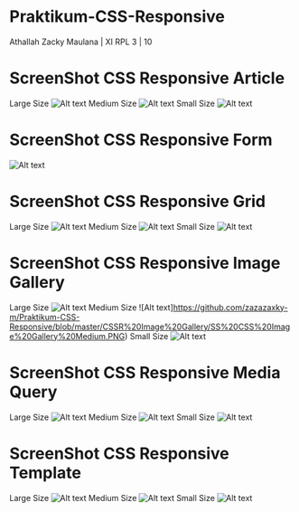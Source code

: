 # Praktikum-CSS-Responsive
Athallah Zacky Maulana | XI RPL 3 | 10
# ScreenShot CSS Responsive Article
Large Size
![Alt text](https://github.com/zazazaxky-m/Praktikum-CSS-Responsive/blob/master/CSSR%20Article/SS%20CSS%20Article%20Large.PNG)
Medium Size
![Alt text](https://github.com/zazazaxky-m/Praktikum-CSS-Responsive/blob/master/CSSR%20Article/SS%20CSS%20Article%20Medium.PNG)
Small Size
![Alt text](https://github.com/zazazaxky-m/Praktikum-CSS-Responsive/blob/master/CSSR%20Article/SS%20CSS%20Article%20Small.PNG)

# ScreenShot CSS Responsive Form
![Alt text](https://github.com/zazazaxky-m/Praktikum-CSS-Responsive/blob/master/CSSR%20Form/SS%20CSS%20Form.PNG)

# ScreenShot CSS Responsive Grid
Large Size
![Alt text](https://github.com/zazazaxky-m/Praktikum-CSS-Responsive/blob/master/CSSR%20Grid/SS%20CSS%20Grid%20Large.PNG)
Medium Size
![Alt text](https://github.com/zazazaxky-m/Praktikum-CSS-Responsive/blob/master/CSSR%20Grid/SS%20CSS%20Grid%20Medium.PNG)
Small Size
![Alt text](https://github.com/zazazaxky-m/Praktikum-CSS-Responsive/blob/master/CSSR%20Grid/SS%20CSS%20Grid%20Small.PNG)

# ScreenShot CSS Responsive Image Gallery
Large Size
![Alt text](https://github.com/zazazaxky-m/Praktikum-CSS-Responsive/blob/master/CSSR%20Image%20Gallery/SS%20CSS%20Image%20Gallery%20Large.PNG)
Medium Size
![Alt text]https://github.com/zazazaxky-m/Praktikum-CSS-Responsive/blob/master/CSSR%20Image%20Gallery/SS%20CSS%20Image%20Gallery%20Medium.PNG)
Small Size
![Alt text](https://github.com/zazazaxky-m/Praktikum-CSS-Responsive/blob/master/CSSR%20Image%20Gallery/SS%20CSS%20Image%20Gallery%20Small.PNG)

# ScreenShot CSS Responsive Media Query
Large Size
![Alt text](https://github.com/zazazaxky-m/Praktikum-CSS-Responsive/blob/master/CSSR%20Media%20Query/SS%20CSS%20Media%20Query%20Large.PNG)
Medium Size
![Alt text](https://github.com/zazazaxky-m/Praktikum-CSS-Responsive/blob/master/CSSR%20Media%20Query/SS%20CSS%20Media%20Query%20Medium.PNG)
Small Size
![Alt text](https://github.com/zazazaxky-m/Praktikum-CSS-Responsive/blob/master/CSSR%20Media%20Query/SS%20CSS%20Media%20Query%20Small.PNG)

# ScreenShot CSS Responsive Template
Large Size
![Alt text](https://github.com/zazazaxky-m/Praktikum-CSS-Responsive/blob/master/CSSR%20Template/SS%20CSS%20Template%20Large.PNG)
Medium Size
![Alt text](https://github.com/zazazaxky-m/Praktikum-CSS-Responsive/blob/master/CSSR%20Template/SS%20CSS%20Template%20Medium.PNG)
Small Size
![Alt text](https://github.com/zazazaxky-m/Praktikum-CSS-Responsive/blob/master/CSSR%20Template/SS%20CSS%20Template%20Small.PNG)

